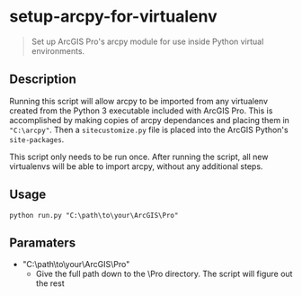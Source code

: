 # setup-arcpy-for-virtualenv

> Set up ArcGIS Pro's arcpy module for use inside Python virtual environments.

## Description

Running this script will allow arcpy to be imported from any virtualenv created
from the Python 3 executable included with ArcGIS Pro. This is accomplished by
making copies of arcpy dependances and placing them in `"C:\arcpy"`. Then a
`sitecustomize.py` file is placed into the ArcGIS Python's `site-packages`.

This script only needs to be run once. After running the script, all new
virtualenvs will be able to import arcpy, without any additional steps.

## Usage

`python run.py "C:\path\to\your\ArcGIS\Pro"`

## Paramaters

+ "C:\path\to\your\ArcGIS\Pro"
  - Give the full path down to the \Pro directory. The script will
    figure out the rest
